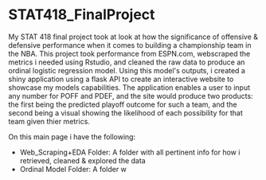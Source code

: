 # STAT418_FinalProject

My STAT 418 final project took at look at how the significance of offensive & defensive performance when it comes to building a championship team in the NBA. This project took performance from ESPN.com, webscraped the metrics i needed using Rstudio, and cleaned the raw data to produce an ordinal logistic regression model. Using this model's outputs, i created a shiny application using a flask API to create an interactive website to showcase my models capabilities. The application enables a user to input any number for POFF and PDEF, and the site would produce two products: the first being the predicted playoff outcome for such a team, and the second being a visual showing the likelihood of each possibility for that team given thier metrics.

On this main page i have the following:
- Web_Scraping+EDA Folder: A folder with all pertinent info for how i retrieved, cleaned & explored the data
- Ordinal Model Folder: A folder w
